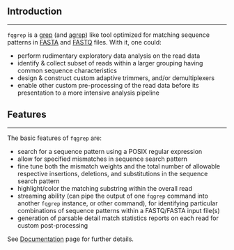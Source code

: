 Introduction
------------
* * *

`fqgrep` is a [grep](http://en.wikipedia.org/wiki/Grep)
(and [agrep](http://en.wikipedia.org/wiki/Agrep))
like tool optimized for matching sequence patterns in
[FASTA](http://en.wikipedia.org/wiki/Fasta_format) and
[FASTQ](http://en.wikipedia.org/wiki/FASTQ_format) files. With it, one
could:

* perform rudimentary exploratory data analysis on the read data
* identify & collect subset of reads within a larger grouping having 
  common sequence characteristics 
* design & construct custom adaptive trimmers, and/or demultiplexers
* enable other custom pre-processing of the read data before its 
  presentation to a more intensive analysis pipeline


Features
--------
* * *

The basic features of `fqgrep` are:

* search for a sequence pattern using a POSIX regular expression
* allow for specified mismatches in sequence search pattern
* fine tune both the mismatch weights and the total number of allowable 
  respective insertions, deletions, and substitutions in the sequence 
  search pattern
* highlight/color the matching substring within the overall read
* streaming ability (can pipe the output of one `fqgrep` command into 
  another `fqgrep` instance, or other command), for identifying particular 
  combinations of sequence patterns within a FASTQ/FASTA input file(s)
* generation of parsable detail match statistics reports on each read for 
  custom post-processing

See [Documentation](documentation.html) page for further details.
